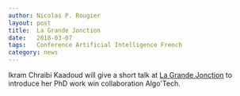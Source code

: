 ```yaml
---
author: Nicolas P. Rougier
layout: post
title:  La Grande Jonction
date:   2018-03-07
tags:   Conference Artificial Intelligence French
category: news
---
```


Ikram Chraibi Kaadoud will give a short talk at [La Grande Jonction](http://lagrandejonction.org/) to introduce her PhD work win collaboration Algo'Tech.
